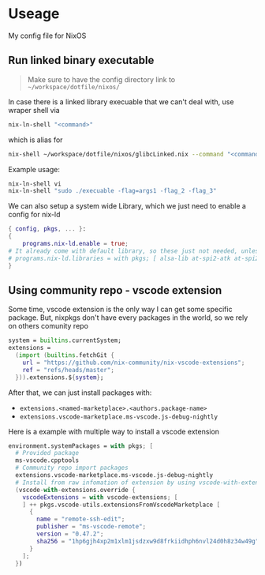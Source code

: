 # Useage

My config file for NixOS

## Run linked binary executable

> Make sure to have the config directory link to `~/workspace/dotfile/nixos/`

In case there is a linked library execuable that we can't deal with, use wraper shell via

```sh
nix-ln-shell "<command>"
```
which is alias for

```sh
nix-shell ~/workspace/dotfile/nixos/glibcLinked.nix --command "<command>"
```

Example usage:
```sh
nix-ln-shell vi
nix-ln-shell "sudo ./execuable -flag=args1 -flag_2 -flag_3"
```

We can also setup a system wide Library, which we just need to enable a config for nix-ld
```nix
{ config, pkgs, ... }:
{
    programs.nix-ld.enable = true;
# It already come with default library, so these just not needed, unless we need more
# programs.nix-ld.libraries = with pkgs; [ alsa-lib at-spi2-atk at-spi2-core atk cairo cups curl dbus expat fontconfig freetype fuse3 gdk-pixbuf glib gtk3 icu libGL libappindicator-gtk3 libdrm libglvnd libnotify libpulseaudio libunwind libusb1 libuuid libxkbcommon libxml2 mesa nspr nss openssl pango pipewire stdenv.cc.cc systemd vulkan-loader xorg.libX11 xorg.libXScrnSaver xorg.libXcomposite xorg.libXcursor xorg.libXdamage xorg.libXext xorg.libXfixes xorg.libXi xorg.libXrandr xorg.libXrender xorg.libXtst xorg.libxcb xorg.libxkbfile xorg.libxshmfence zlib ];
}
```

## Using community repo - vscode extension

Some time, vscode extension is the only way I can get some specific package. But, nixpkgs don't have every packages in the world, so we rely on others comunity repo

```nix
system = builtins.currentSystem;
extensions =
  (import (builtins.fetchGit {
    url = "https://github.com/nix-community/nix-vscode-extensions";
    ref = "refs/heads/master";
  })).extensions.${system};
```

After that, we can just install packages with:
- `extensions.<named-marketplace>.<authors.package-name>`
- `extensions.vscode-marketplace.ms-vscode.js-debug-nightly`

Here is a example with multiple way to install a vscode extension
```nix
environment.systemPackages = with pkgs; [
  # Provided package
  ms-vscode.cpptools
  # Community repo import packages
  extensions.vscode-marketplace.ms-vscode.js-debug-nightly
  # Install from raw infomation of extension by using vscode-with-extensions
  (vscode-with-extensions.override {
    vscodeExtensions = with vscode-extensions; [
    ] ++ pkgs.vscode-utils.extensionsFromVscodeMarketplace [
      {
        name = "remote-ssh-edit";
        publisher = "ms-vscode-remote";
        version = "0.47.2";
        sha256 = "1hp6gjh4xp2m1xlm1jsdzxw9d8frkiidhph6nvl24d0h8z34w49g";
      }
    ];
  })
```
